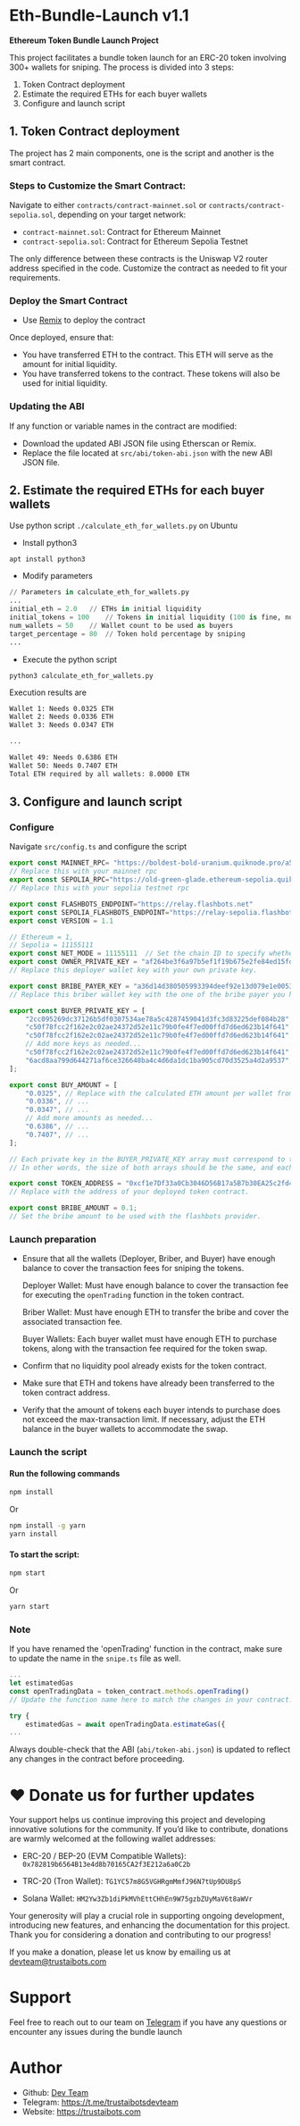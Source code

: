 # Eth-Bundle-Launch v1.1
**Ethereum Token Bundle Launch Project**

This project facilitates a bundle token launch for an ERC-20 token involving 300+ wallets for sniping. The process is divided into 3 steps:
1. Token Contract deployment
2. Estimate the required ETHs for each buyer wallets
3. Configure and launch script

## 1. Token Contract deployment

The project has 2 main components, one is the script and another is the smart contract. 

### Steps to Customize the Smart Contract:

Navigate to either ```contracts/contract-mainnet.sol``` or ```contracts/contract-sepolia.sol```, depending on your target network:

- ```contract-mainnet.sol```: Contract for Ethereum Mainnet
- ```contract-sepolia.sol```: Contract for Ethereum Sepolia Testnet

The only difference between these contracts is the Uniswap V2 router address specified in the code.
Customize the contract as needed to fit your requirements.

### Deploy the Smart Contract

- Use [Remix](https://remix.ethereum.org/) to deploy the contract

Once deployed, ensure that:
- You have transferred ETH to the contract. This ETH will serve as the amount for initial liquidity.
- You have transferred tokens to the contract. These tokens will also be used for initial liquidity.

### Updating the ABI

If any function or variable names in the contract are modified:

- Download the updated ABI JSON file using Etherscan or Remix.
- Replace the file located at ```src/abi/token-abi.json``` with the new ABI JSON file.

## 2. Estimate the required ETHs for each buyer wallets

Use python script ```./calculate_eth_for_wallets.py``` on Ubuntu

- Install python3
```
apt install python3
```

- Modify parameters

```python
// Parameters in calculate_eth_for_wallets.py
...
initial_eth = 2.0	// ETHs in initial liquidity 
initial_tokens = 100    // Tokens in initial liquidity (100 is fine, no need to change this parameter)
num_wallets = 50 	// Wallet count to be used as buyers
target_percentage = 80  // Token hold percentage by sniping
...
```

- Execute the python script
```
python3 calculate_eth_for_wallets.py
```
Execution results are
```bash
Wallet 1: Needs 0.0325 ETH
Wallet 2: Needs 0.0336 ETH
Wallet 3: Needs 0.0347 ETH

...

Wallet 49: Needs 0.6386 ETH
Wallet 50: Needs 0.7407 ETH
Total ETH required by all wallets: 8.0000 ETH
```

## 3. Configure and launch script

### Configure 

Navigate ```src/config.ts``` and configure the script

```ts
export const MAINNET_RPC= "https://boldest-bold-uranium.quiknode.pro/a5e9ce66d6648e49889274a783acd07aebcc02bc/"
// Replace this with your mainnet rpc
export const SEPOLIA_RPC="https://old-green-glade.ethereum-sepolia.quiknode.pro/0523b575936957f0e7eae638096d19465aae8f8c/"
// Replace this with your sepolia testnet rpc

export const FLASHBOTS_ENDPOINT="https://relay.flashbots.net"
export const SEPOLIA_FLASHBOTS_ENDPOINT="https://relay-sepolia.flashbots.net"
export const VERSION = 1.1

// Ethereum = 1,
// Sepolia = 11155111
export const NET_MODE = 11155111  // Set the chain ID to specify whether to launch on Mainnet or Testnet
export const OWNER_PRIVATE_KEY = "af264be3f6a97b5ef1f19b675e2fe84ed15fd726ba38e59c5468d95f53f6de71"; 
// Replace this deployer wallet key with your own private key.

export const BRIBE_PAYER_KEY = "a36d14d380505993394deef92e13d079e1e0053b0f294939d4679c5d3d80671c"; 
// Replace this briber wallet key with the one of the bribe payer you have.

export const BUYER_PRIVATE_KEY = [
    "2cc095269dc37126b5df0307534ae78a5c4287459041d3fc3d83225def084b28", // Replace with buyer wallet private keys.
    "c50f78fcc2f162e2c02ae24372d52e11c79b0fe4f7ed00ffd7d6ed623b14f641", // ...
    "c50f78fcc2f162e2c02ae24372d52e11c79b0fe4f7ed00ffd7d6ed623b14f641", // ...
    // Add more keys as needed...
    "c50f78fcc2f162e2c02ae24372d52e11c79b0fe4f7ed00ffd7d6ed623b14f641", // ...
    "6acd8aa799d644271af6ce326648ba4c4d6da1dc1ba905cd70d3525a4d2a9537", // ...
];

export const BUY_AMOUNT = [
    "0.0325", // Replace with the calculated ETH amount per wallet from result of calculate_eth_for_wallets.py.
    "0.0336", // ...
    "0.0347", // ...
    // Add more amounts as needed...
    "0.6386", // ...
    "0.7407", // ...
];

// Each private key in the BUYER_PRIVATE_KEY array must correspond to the same index in the BUY_AMOUNT array. 
// In other words, the size of both arrays should be the same, and each private key should match the respective buy amount

export const TOKEN_ADDRESS = "0xcf1e7Df33a0Cb3046D56B17a5B7b30EA25c2fd44"; 
// Replace with the address of your deployed token contract.

export const BRIBE_AMOUNT = 0.1; 
// Set the bribe amount to be used with the flashbots provider.

```

### Launch preparation

- Ensure that all the wallets (Deployer, Briber, and Buyer) have enough balance to cover the transaction fees for sniping the tokens.

    Deployer Wallet: Must have enough balance to cover the transaction fee for executing the ```openTrading``` function in the token contract.

    Briber Wallet: Must have enough ETH to transfer the bribe and cover the associated transaction fee.

    Buyer Wallets: Each buyer wallet must have enough ETH to purchase tokens, along with the transaction fee required for the token swap.

- Confirm that no liquidity pool already exists for the token contract.
- Make sure that ETH and tokens have already been transferred to the token contract address.
- Verify that the amount of tokens each buyer intends to purchase does not exceed the max-transaction limit. If necessary, adjust the ETH balance in the buyer wallets to accommodate the swap.

### Launch the script 

#### Run the following commands
```bash
npm install
```
Or
```bash
npm install -g yarn
yarn install
```

#### To start the script:
```bash
npm start
```
Or
```bash
yarn start
```

### Note 

If you have renamed the 'openTrading' function in the contract, make sure to update the name in the ```snipe.ts``` file as well.

```ts
...
let estimatedGas
const openTradingData = token_contract.methods.openTrading()
// Update the function name here to match the changes in your contract. Ensure the ABI is also updated as mentioned earlier.

try {
    estimatedGas = await openTradingData.estimateGas({
...
```

Always double-check that the ABI (```abi/token-abi.json```) is updated to reflect any changes in the contract before proceeding.

# ❤️ Donate us for further updates

Your support helps us continue improving this project and developing innovative solutions for the community. If you’d like to contribute, donations are warmly welcomed at the following wallet addresses:

- ERC-20 / BEP-20 (EVM Compatible Wallets): ```0x782819b6564B13e4d8b70165CA2f3E212a6a0C2b```

- TRC-20 (Tron Wallet): ```TG1YC57m8G5VGHRgmMmfJ96N7tUp9DU8pS```

- Solana Wallet: ```HM2Yw3Zb1diPkMVhEttCHhEn9W75gzbZUyMaV6t8aWVr```

Your generosity will play a crucial role in supporting ongoing development, introducing new features, and enhancing the documentation for this project. Thank you for considering a donation and contributing to our progress!

If you make a donation, please let us know by emailing us at [devteam@trustaibots.com](mailto:devteam@trustaibots.com)

# Support

Feel free to reach out to our team on [Telegram](https://t.me/trustaibotsdevteam) if you have any questions or encounter any issues during the bundle launch

# Author

- Github: [Dev Team](https://github.com/trustaibots)
- Telegram: https://t.me/trustaibotsdevteam
- Website: https://trustaibots.com

